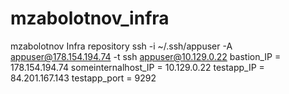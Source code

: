 # mzabolotnov_infra
mzabolotnov Infra repository
ssh -i ~/.ssh/appuser -A appuser@178.154.194.74 -t ssh appuser@10.129.0.22
bastion_IP = 178.154.194.74
someinternalhost_IP = 10.129.0.22
testapp_IP = 84.201.167.143
testapp_port = 9292
